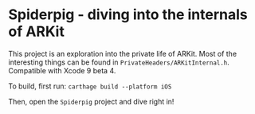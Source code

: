 # Spiderpig - diving into the internals of ARKit

This project is an exploration into the private life of ARKit. Most of the interesting things can be found in `PrivateHeaders/ARKitInternal.h`. Compatible with Xcode 9 beta 4.

To build, first run:
`carthage build --platform iOS`

Then, open the `Spiderpig` project and dive right in!
